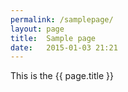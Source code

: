 ```yaml
---
permalink: /samplepage/
layout: page
title:  Sample page
date:   2015-01-03 21:21
---
```


This is the {{ page.title }}
